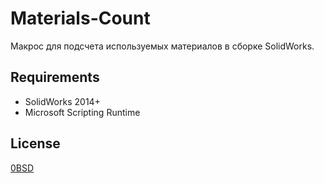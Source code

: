 ﻿# Materials-Count

Макрос для подсчета используемых материалов в сборке SolidWorks.

## Requirements

- SolidWorks 2014+
- Microsoft Scripting Runtime

## License

[0BSD](https://opensource.org/licenses/0BSD)
